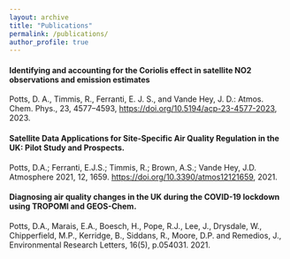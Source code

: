 ```yaml
---
layout: archive
title: "Publications"
permalink: /publications/
author_profile: true
---
```


#### Identifying and accounting for the Coriolis effect in satellite NO2 observations and emission estimates
Potts, D. A., Timmis, R., Ferranti, E. J. S., and Vande Hey, J. D.: Atmos. Chem. Phys., 23, 4577–4593, https://doi.org/10.5194/acp-23-4577-2023, 2023.

#### Satellite Data Applications for Site-Specific Air Quality Regulation in the UK: Pilot Study and Prospects.
Potts, D.A.; Ferranti, E.J.S.; Timmis, R.; Brown, A.S.; Vande Hey, J.D. Atmosphere 2021, 12, 1659. https://doi.org/10.3390/atmos12121659, 2021.

#### Diagnosing air quality changes in the UK during the COVID-19 lockdown using TROPOMI and GEOS-Chem.
Potts, D.A., Marais, E.A., Boesch, H., Pope, R.J., Lee, J., Drysdale, W., Chipperfield, M.P., Kerridge, B., Siddans, R., Moore, D.P. and Remedios, J.,  Environmental Research Letters, 16(5), p.054031. 2021.








